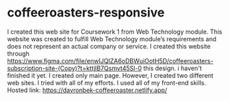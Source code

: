 # coffeeroasters-responsive
I created this web site for Coursework 1 from Web Technology module. 
This website was created to fulfill Web Technology module’s requirements and does not represent an actual company or service. 
I created this website through https://www.figma.com/file/enwIJQIZA6oDBWuiOotH5D/coffeeroasters-subscription-site-(Copy)?t=kttjIB7Qsmvt45Sl-0 this design. 
i haven't finished it yet. I created only main page. However, I created two different web sites. I tried with all of my efforts. I used all of my front-end skills. 
Hosted link: https://davronbek-coffeeroaster.netlify.app/
